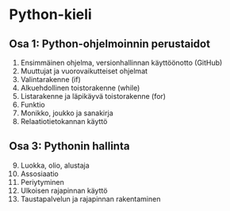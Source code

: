 # Python-kieli

## Osa 1: Python-ohjelmoinnin perustaidot
1. Ensimmäinen ohjelma, versionhallinnan käyttöönotto (GitHub)
2. Muuttujat ja vuorovaikutteiset ohjelmat
3. Valintarakenne (if)
4. Alkuehdollinen toistorakenne (while)
5. Listarakenne ja läpikäyvä toistorakenne (for)
6. Funktio
7. Monikko, joukko ja sanakirja
8. Relaatiotietokannan käyttö

## Osa 3: Pythonin hallinta
9. Luokka, olio, alustaja
10. Assosiaatio
11. Periytyminen
12. Ulkoisen rajapinnan käyttö
13. Taustapalvelun ja rajapinnan rakentaminen
